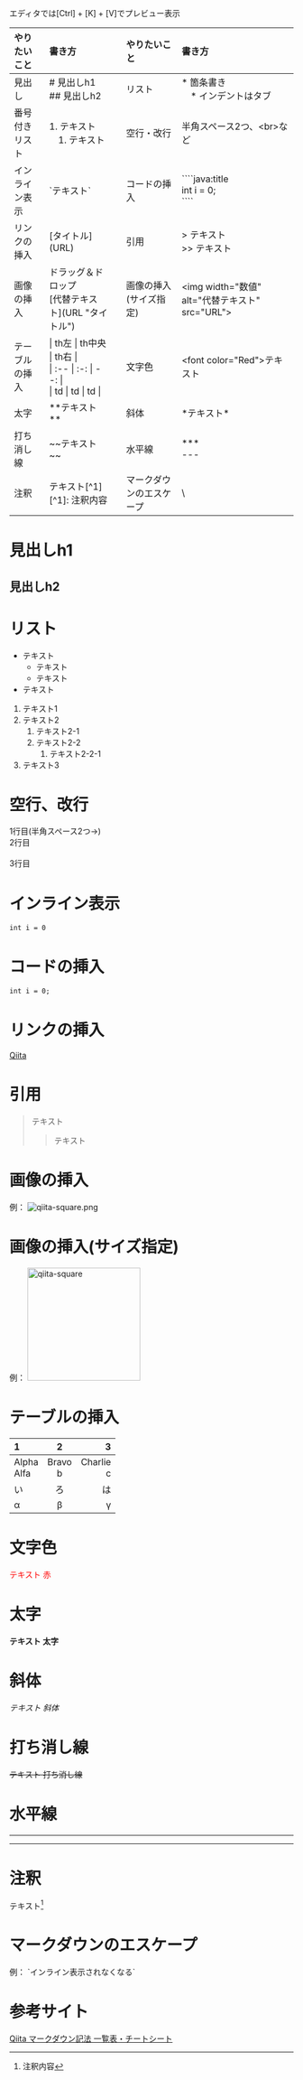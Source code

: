 エディタでは[Ctrl] + [K] + [V]でプレビュー表示

| やりたいこと | 書き方 | | やりたいこと | 書き方 |
| :-- | :-- | :-: | :-- | :-- |
| 見出し | # 見出しh1<br> ## 見出しh2 | | リスト |* 箇条書き<br>　* インデントはタブ |
| 番号付きリスト | 1. テキスト<br>　1. テキスト | | 空行・改行 | 半角スペース2つ、\<br>など |
| インライン表示 |\`テキスト` | | コードの挿入 | \````java:title<br>int i = 0;<br>```` |
| リンクの挿入 | [タイトル]\(URL) | | 引用 | > テキスト<br> >> テキスト |
| 画像の挿入 | ドラッグ＆ドロップ<br>\[代替テキスト](URL "タイトル")||画像の挿入(サイズ指定) | \<img width="数値" alt="代替テキスト" src="URL"> |
| テーブルの挿入 | \| th左 \| th中央 \| th右 \| <br> \| :-- \| :-: \| --: \| <br> \| td \| td \| td \| | | 文字色 | \<font color="Red">テキスト</font> |
| 太字 | \*\*テキスト** ||斜体|\*テキスト\* |
| 打ち消し線 | \~\~テキスト~~ | | 水平線 | ***<br>--- |
| 注釈 | テキスト[\^1]<br>[\^1]: 注釈内容 | | マークダウンのエスケープ|\\ |

# 見出しh1
## 見出しh2

# リスト
* テキスト
  * テキスト
  * テキスト
* テキスト

1. テキスト1
2. テキスト2
   1. テキスト2-1
   2. テキスト2-2
      1. テキスト2-2-1
3. テキスト3

# 空行、改行
1行目(半角スペース2つ→)  
2行目
<br>
<br>
3行目

# インライン表示
`int i = 0`

# コードの挿入
````java:title
int i = 0;
````
# リンクの挿入
[Qiita](http://qiita.com/)

# 引用
> テキスト
>> テキスト

# 画像の挿入
例： ![qiita-square.png](https://qiita-image-store.s3.amazonaws.com/0/126861/90386757-fd96-8ba6-3477-485669713c55.png "qiita-square")

# 画像の挿入(サイズ指定)
例： <img width="200" alt="qiita-square" src="https://qiita-image-store.s3.amazonaws.com/0/126861/90386757-fd96-8ba6-3477-485669713c55.png">

# テーブルの挿入
|1|2|3|
|:--|:-:|--:|
|Alpha<br>Alfa|Bravo<br>b|Charlie<br>c|
|い|ろ|は|
|α|β|γ|

# 文字色
<font color="Red">テキスト 赤</font>

# 太字
**テキスト 太字**

# 斜体
*テキスト 斜体*

# 打ち消し線
~~テキスト 打ち消し線~~

# 水平線
***
---

# 注釈
テキスト[^1]

[^1]: 注釈内容

# マークダウンのエスケープ
例： \`インライン表示されなくなる`

# 参考サイト
[Qiita マークダウン記法 一覧表・チートシート](https://qiita.com/kamorits/items/6f342da395ad57468ae3)
